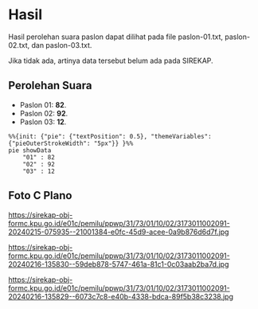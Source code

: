 # Hasil

Hasil perolehan suara paslon dapat dilihat pada file paslon-01.txt, paslon-02.txt, dan paslon-03.txt.

Jika tidak ada, artinya data tersebut belum ada pada SIREKAP.

## Perolehan Suara

 * Paslon 01: **82**.
 * Paslon 02: **92**.
 * Paslon 03: **12**.

```mermaid
%%{init: {"pie": {"textPosition": 0.5}, "themeVariables": {"pieOuterStrokeWidth": "5px"}} }%%
pie showData
    "01" : 82
    "02" : 92
    "03" : 12
```
## Foto C Plano

https://sirekap-obj-formc.kpu.go.id/e01c/pemilu/ppwp/31/73/01/10/02/3173011002091-20240215-075935--21001384-e0fc-45d9-acee-0a9b876d6d7f.jpg

https://sirekap-obj-formc.kpu.go.id/e01c/pemilu/ppwp/31/73/01/10/02/3173011002091-20240216-135830--59deb878-5747-461a-81c1-0c03aab2ba7d.jpg

https://sirekap-obj-formc.kpu.go.id/e01c/pemilu/ppwp/31/73/01/10/02/3173011002091-20240216-135829--6073c7c8-e40b-4338-bdca-89f5b38c3238.jpg
